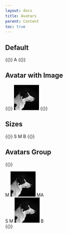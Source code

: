 ```yaml
---
layout: docs
title: Avatars
parent: Content
toc: true
---
```


## Default

{{<example>}}
<span class="avatar">A</span>
{{</example>}}

## Avatar with Image
{{<example>}}
<span class="avatar">
  <img src="/assets/img/avatar.jpeg">
</span>
{{</example>}}

## Sizes

{{<example>}}
<span class="avatar avatar-small">S</span>
<span class="avatar">M</span>
<span class="avatar avatar-big">B</span>
{{</example>}}

## Avatars Group

{{<example>}}
<div class="avatar-group">
  <span class="avatar">M</span>
  <span class="avatar">
    <img src="/assets/img/avatar.jpeg">
  </span>
  <span class="avatar">MA</span>
</div>

<div class="avatar-group">
  <span class="avatar avatar-small">S</span>
  <span class="avatar">M</span>
  <span class="avatar avatar-big">
    <img src="/assets/img/avatar.jpeg">
  </span>
  <span class="avatar avatar-big">B</span>
</div>
{{</example>}}

